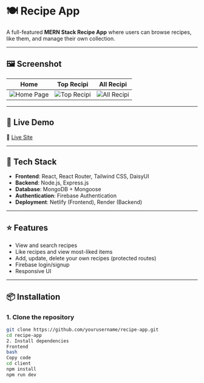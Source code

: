# 🍽️ Recipe App

A full-featured **MERN Stack Recipe App** where users can browse recipes, like them, and manage their own collection.

---

## 🖼️ Screenshot

| Home | Top Recipi |  All Recipi |
|------------|--------------|-------------|
| ![Home Page](https://i.ibb.co/S4DnHb1v/img11.png) | ![Top Recipi](https://i.ibb.co/LzzP6J1N/img2.png) | ![ All Recipi](https://i.ibb.co/dJzZcthq/img3.png) |

---

## 🚀 Live Demo

🔗 [Live Site](https://recipe-book-app-auth.web.app/add-recipe)

---

## 🔧 Tech Stack

- **Frontend**: React, React Router, Tailwind CSS, DaisyUI  
- **Backend**: Node.js, Express.js  
- **Database**: MongoDB + Mongoose  
- **Authentication**: Firebase Authentication  
- **Deployment**: Netlify (Frontend), Render (Backend)  

---

## ⭐ Features

- View and search recipes  
- Like recipes and view most-liked items  
- Add, update, delete your own recipes (protected routes)  
- Firebase login/signup  
- Responsive UI  

---

## 📦 Installation

### 1. Clone the repository

```bash
git clone https://github.com/yourusername/recipe-app.git
cd recipe-app
2. Install dependencies
Frontend
bash
Copy code
cd client
npm install
npm run dev
